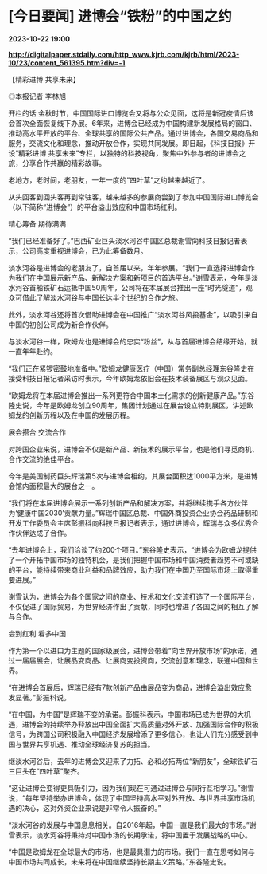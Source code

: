 # [今日要闻] 进博会“铁粉”的中国之约

**2023-10-22 19:00**

**http://digitalpaper.stdaily.com/http_www.kjrb.com/kjrb/html/2023-10/23/content_561395.htm?div=-1**

【精彩进博 共享未来】

 ◎本报记者 李林旭

 开栏的话 金秋时节，中国国际进口博览会又将与公众见面，这将是新冠疫情后该会首次全面恢复线下办展。6年来，进博会已经成为中国构建新发展格局的窗口、推动高水平开放的平台、全球共享的国际公共产品。通过进博会，各国交易商品和服务，交流文化和理念，推动开放合作，实现共同发展。即日起，《科技日报》开设“精彩进博 共享未来”专栏，以独特的科技视角，聚焦中外参与者的进博会之旅，分享合作共赢的精彩故事。

 老地方，老时间，老朋友，一年一度的“四叶草”之约越来越近了。

 从头回客到回头客再到常驻客，越来越多的参展商尝到了参加中国国际进口博览会（以下简称“进博会”）的平台溢出效应和中国市场红利。

 精心筹备 期待满满

 “我们已经准备好了。”巴西矿业巨头淡水河谷中国区总裁谢雪向科技日报记者表示，公司高度重视进博会，已为此筹备数月。

 淡水河谷是进博会的老朋友了，自首届以来，年年参展。“我们一直选择进博会作为我们在中国展示新产品、新解决方案和新项目的首选平台。”谢雪表示，今年是淡水河谷首船铁矿石运抵中国50周年，公司将在本届展台推出一座“时光隧道”，观众可借此了解淡水河谷与中国长达半个世纪的合作之旅。

 此外，淡水河谷还将首次借助进博会在中国推广“淡水河谷风投基金”，以吸引来自中国的初创公司成为新合作伙伴。

 与淡水河谷一样，欧姆龙也是进博会的忠实“粉丝”，从与首届进博会结缘开始，就一直年年赴约。

 “我们正在紧锣密鼓地准备中。”欧姆龙健康医疗（中国）常务副总经理东谷隆史在接受科技日报记者采访时表示，今年欧姆龙依旧会在技术装备展区与观众见面。

 “欧姆龙将在本届进博会推出一系列更符合中国本土化需求的创新健康产品。”东谷隆史说，今年是欧姆龙创立90周年，集团计划通过在展台设立特别展区，讲述欧姆龙的创新历程以及在中国的发展历程。

 展会搭台 交流合作

 对跨国企业来说，进博会不仅是新产品、新技术的展示平台，也是他们寻觅商机、合作交流的绝佳平台。

 今年是美国制药巨头辉瑞第5次与进博会相约，其展台面积达1000平方米，是进博会馆内面积最大的展台之一。

 “我们将在本届进博会展示一系列创新产品和解决方案，并将继续携手各方伙伴为‘健康中国2030’贡献力量。”辉瑞中国区总裁、中国外商投资企业协会药品研制和开发工作委员会主席彭振科向科技日报记者表示，通过进博会，辉瑞与众多优秀合作伙伴达成了合作。

 “去年进博会上，我们洽谈了约200个项目。”东谷隆史表示，“进博会为欧姆龙提供了一个开拓中国市场的独特机会，是我们把握中国市场和中国消费者趋势不可或缺的平台，能持续带来商业利益和品牌效应，助力我们在中国乃至国际市场上取得重要进展。”

 谢雪认为，进博会为各个国家之间的商业、技术和文化交流打造了一个国际平台，不仅促进了国际贸易，为世界经济作出了贡献，同时也增进了各国之间的相互了解与合作。

 尝到红利 看多中国

 作为第一个以进口为主题的国家级展会，进博会带着“向世界开放市场”的承诺，通过一届届展会，让展品变商品、让展商变投资商，交流创意和理念，联通中国和世界。

 “在进博会首展后，辉瑞已经有7款创新产品由展品变为商品，进博会溢出效应愈发显著。”彭振科说。

 “在中国，为中国”是辉瑞不变的承诺。彭振科表示，中国市场已成为世界的大机遇，进博会的持续举办释放出中国全面扩大高质量对外开放、加强国际合作的积极信号，为跨国公司积极融入中国经济发展增添了更多信心，也让人们充分感受到中国与世界共享机遇、推动全球经济复苏的担当。

 继淡水河谷后，去年的进博会又迎来了力拓、必和必拓两位“新朋友”，全球铁矿石三巨头在“四叶草”聚齐。

 “这让进博会变得更具吸引力，因为我们现在可通过进博会与同行互相学习。”谢雪说，“每年坚持举办进博会，体现了中国坚持高水平对外开放、与世界共享市场机遇的决心，这对外资企业来说是非常令人振奋的。”

 “淡水河谷的发展与中国息息相关。自2016年起，中国一直是我们最大的市场。”谢雪表示，淡水河谷将秉持对中国市场的长期承诺，将中国置于发展战略的中心。

 “中国是欧姆龙在全球最大的市场，也是最具潜力的市场。我们一直在思考如何与中国市场共同成长，未来将在中国继续坚持长期主义策略。”东谷隆史说。
